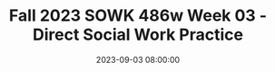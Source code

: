 ---
layout: single_presentation
name: fall-2023-sowk-486w-week-03-direct-social-work-practice.md
title: "Fall 2023 SOWK 486w Week 03 - Direct Social Work Practice"
date:  2023-09-03 08:00:00
presentation_id: CuZVSz
permalink: /CuZVSz/
redirect_from:
  - /presentations/CuZVSz/fall-2023-sowk-486w-week-03-direct-social-work-practice
slides: 
  - slide_name: deck-11157-large-0.jpeg
    slide_text: >
      <p>SOWK 486w Fall 2023
      An Overview:
      Direct Social Work Practice Jacob Campbell, Ph.D. LICSW at Heritage University</p>
      
  - slide_name: deck-11157-large-1.jpeg
    slide_text: >
      <p>Agenda •
      How we help
      •
      Orienting perspectives for social work practice
      •
      Evidence-based practice
      •
      Involuntary clients
      •
      Ecological Systems Model
      •
      Social work jobs and roles
      SOWK 486w Fall 2023
      Jacob Campbell, P.h.D. LICSW at Heritage University</p>
      
  - slide_name: deck-11157-large-2.jpeg
    slide_text: >
      <p>“You can close your eyes to the things you don’t want to see, but you can’t close your heart to the things you don’t want to feel.” —Johnny Depp</p>
      
  - slide_name: deck-11157-large-3.jpeg
    slide_text: >
      <p>Recall a time that you were experiencing an intense emotional di culty and were comforted and supported How did you “know” that person was supportive What behaviors and words did that person use that was helpful to you
      ffi
      List these on your poster for future reference</p>
      
  - slide_name: deck-11157-large-4.jpeg
    slide_text: >
      <p>Prevention The timely provision of services to vulnerable persons, promoting social functioning before problems develop.
      Remediation The timely provision of services to vulnerable persons, promoting social functioning before problems develop.
      The Purpose of Social Work
      Restoration E orts to restore functioning that has been impaired by physical or mental di culties
      (Heptworth et al., 2017)
      ffi
      ff
      SOWK 486w Fall 2023
      Jacob Campbell, P.h.D. LICSW at Heritage University</p>
      
  - slide_name: deck-11157-large-5.jpeg
    slide_text: >
      <p>Contemporary In uences on Social Work •
      The need for self-care
      •
      Globalization
      •
      Pandemics (COVID-19, violence against Black and Brown people)
      •
      Scienti c changes
      •
      The sociopolitical environment
      •
      Funding for services
      •
      Technological advances (Heptworth et al., 2022)
      Jacob Campbell, P.h.D. LICSW at Heritage University fl
      fi
      SOWK 486w Fall 2023</p>
      
  - slide_name: deck-11157-large-6.jpeg
    slide_text: >
      <p>Dignity &amp; Worth
      Competence
      NASW Core Values Integrity
      Service
      SOCIAL JUSTICE SOWK 486w Fall 2023
      Relationships Jacob Campbell, P.h.D. LICSW at Heritage University</p>
      
  - slide_name: deck-11157-large-7.jpeg
    slide_text: >
      <p>NASW Core Values
      Ethical Principles
      (National Association of Social Workers, 2021)
      •
      Service: Social workers’ primary goal is to help people in need and to address social problems.
      •
      Social Justice: Social workers challenge social injustice.
      •
      Dignity and Worth of the Person: Social workers respect the inherent dignity and worth of the person.
      •
      Importance of Human Relationships: Social workers recognize the central importance of human relationships.
      •
      Integrity: Social workers behave in a trustworthy manner
      •
      Competence: Social workers practice within their areas of competence and develop and enhance their professional expertise.
      SOWK 486w Fall 2023
      With a partner, discuss these ethical principles and how they relate to your life or how you connect with it.
      Jacob Campbell, P.h.D. LICSW at Heritage University</p>
      
  - slide_name: deck-11157-large-8.jpeg
    slide_text: >
      <p>Orienting Perspectives for Social Work Practice Ecosystem Perspective
      Strengths Perspective
      Cultural Humility
      Antioppressive Practice
      Trauma-Informed Practice
      Evidence-Informed Practice
      Direct Practice (Heptworth et al., 2022)
      SOWK 486w Fall 2023
      Jacob Campbell, P.h.D. LICSW at Heritage University</p>
      
  - slide_name: deck-11157-large-9.jpeg
    slide_text: >
      <p>Embedded in interactions with their social and physical environments
      Collaborative problem solving
      Selfawareness
      Principles for Practice (Heptworth et al., 2022)
      SOWK 486w Fall 2023
      Jacob Campbell, P.h.D. LICSW at Heritage University</p>
      
  - slide_name: deck-11157-large-10.jpeg
    slide_text: >
      <p>Research-Informed Practice and PracticeInformed Research
      Practice
      Choosing e ective interventions More e ective individual practice Development of profession
      Research (Hepworth, et al. 2017)
      ff
      ff
      SOWK 486w Fall 2023
      Jacob Campbell, P.h.D. LICSW at Heritage University</p>
      
  - slide_name: deck-11157-large-11.jpeg
    slide_text: >
      <p>EvidenceBased Practice
      TRAINING IN EVIDENCE BASED APPROACHES
      “Focuses not just on knowing about the intervention but on acquiring the skills necessary to carry it out effectively”
      (Hepworth, et al. 2017, p. 19)
      SOWK 486w Fall 2023
      Jacob Campbell, P.h.D. LICSW at Heritage University</p>
      
  - slide_name: deck-11157-large-12.jpeg
    slide_text: >
      <p>Evidence-Based Practice Common Elements Approach In evidence-based practice, examining commonalities across e ective interventions.
      Common Factors Approach In evidence-based practice, emphasizing broad factors shared by di erent intervention approaches, such as strength of relationship or alliance.
      (Hepworth, et al. 2017)
      ff
      ff
      SOWK 486w Fall 2023
      Jacob Campbell, P.h.D. LICSW at Heritage University</p>
      
  - slide_name: deck-11157-large-13.jpeg
    slide_text: >
      <p>Deciding when and how to intervene with clients in social work practice •
      Increase decision-making
      •
      Evidence-based practices
      •
      Assess environment
      •
      Critical thinking
      •
      Sensitive to diversity
      SOWK 486w Fall 2023
      Jacob Campbell, P.h.D. LICSW at Heritage University</p>
      
  - slide_name: deck-11157-large-14.jpeg
    slide_text: >
      <p>De ne Critical Thinking Skills and Apply Them to Practice To think critically, think RED R ecognize assumptions
      Keys to Critical Thinking
      E valuate arguments D raw conclusions (Watson-Glaser, 1925)
      fi
      SOWK 486w Fall 2023
      Jacob Campbell, P.h.D. LICSW at Heritage University</p>
      
  - slide_name: deck-11157-large-15.jpeg
    slide_text: >
      <p>Types of Clients
      legally mandated
      SOWK 486w Fall 2023
      voluntary
      non voluntary
      Jacob Campbell, P.h.D. LICSW at Heritage University</p>
      
  - slide_name: deck-11157-large-16.jpeg
    slide_text: >
      <p>Involuntary Clients Acknowledge to yourself that the client is indeed voluntary. Try to put yourself in the clients shoes. Label and help the clients express their negative feelings.
      10 Tips for Working with Mandated Clients (Kirst-Ashman &amp; Hull, 2015)
      Clarify your role for the client. Know the limits of your authority, and in e ect power over the client.
      Jacob Campbell, P.h.D. LICSW at Heritage University ff
      SOWK 486w Fall 2023</p>
      
  - slide_name: deck-11157-large-17.jpeg
    slide_text: >
      <p>Involuntary Clients Give them as many choices as possible including minor options. Figure out what you can do for the client that he or she wants. Use pro-social modeling and reinforcement in order to encourage and promote client pro–social values and behaviors. Allow the client to gain trust in you and in the intervention process.
      10 Tips for Working with Mandated Clients (Kirst-Ashman &amp; Hull, 2015)
      Accept the fact that, ultimately the client has the right to choose whether or not to cooperate with you. SOWK 486w Fall 2023
      Jacob Campbell, P.h.D. LICSW at Heritage University</p>
      
  - slide_name: deck-11157-large-18.jpeg
    slide_text: >
      <p>Ecological Systems Model A model of interacting elements that enables social workers to examine strengths and weaknesses in transactions between persons, families, cultures, and communities as systems. (Heptworth, et al., 2017)
      SOWK 486w Fall 2023
      Jacob Campbell, P.h.D. LICSW at Heritage University</p>
      
  - slide_name: deck-11157-large-19.jpeg
    slide_text: >
      <p>Habitat The physical and social setting and cultural context within which a person lives.
      Ecological Systems Model
      Niche The status or role occupied by a member of the community.
      (Heptworth, et al., 2017)
      SOWK 486w Fall 2023
      Jacob Campbell, P.h.D. LICSW at Heritage University</p>
      
  - slide_name: deck-11157-large-20.jpeg
    slide_text: >
      <p>Ecological Systems Model
      Habitat
      Subsystems of individual
      Niche
      The Diverse Systems
      Interpersonal systems Organizations, institutions, communities The physical environment
      (Heptworth, et al., 2017)
      SOWK 486w Fall 2023
      Jacob Campbell, P.h.D. LICSW at Heritage University</p>
      
  - slide_name: deck-11157-large-21.jpeg
    slide_text: >
      <p>Habitat
      Niche
      The Diverse Systems
      Ecological Systems Model Closed Systems Open Systems
      Target System
      Action System (Heptworth, et al., 2017)
      SOWK 486w Fall 2023
      The system that has the intervention happening to it The system that is doing the intervention
      (agency system)
      Jacob Campbell, P.h.D. LICSW at Heritage University</p>
      
  - slide_name: deck-11157-large-22.jpeg
    slide_text: >
      <p>Habitat
      The Diverse Systems
      Niche
      (Heptworth, et al., 2017)
      SOWK 486w Fall 2023
      f o t n e m ces p o l r e u v eso e D R e Th ded e e N
      Ecological Systems Model
      Jacob Campbell, P.h.D. LICSW at Heritage University</p>
      
  - slide_name: deck-11157-large-23.jpeg
    slide_text: >
      <p>Mutual In uence of People and Environments
      Habitat Equi nality: The principle that the same outcome can be achieved even with different starting points. Multi nality: The principle that the same starting point may lead to different outcomes.
      Niche
      The Diverse Systems
      Ecological Systems Model
      (Heptworth, et al., 2017)
      fl
      fi
      fi
      SOWK 486w Fall 2023
      Jacob Campbell, P.h.D. LICSW at Heritage University</p>
      
  - slide_name: deck-11157-large-24.jpeg
    slide_text: >
      <p>Habitat
      Niche
      The Diverse Systems
      Ecological Systems Model
      (Heptworth, et al., 2017)
      SOWK 486w Fall 2023
      Jacob Campbell, P.h.D. LICSW at Heritage University</p>
      
  - slide_name: deck-11157-large-25.jpeg
    slide_text: >
      <p>Work with Immigrants
      Working with Aging Clients
      Housing or Financial Services
      Hospital and Health Services
      Direct Social Work Practice
      Mental Health Services
      Disability Services
      School Social Work
      Child Welfare
      Child, Youth, and Family Services
      Chemical and Substance Abuse Services
      (Heptworth, et al., 2017)
      SOWK 486w Fall 2023
      Jacob Campbell, P.h.D. LICSW at Heritage University</p>
      
  - slide_name: deck-11157-large-26.jpeg
    slide_text: >
      <p>Levels of Case Management Less Clients
      Intensive
      More Clients
      Blended
      Resource coordination
      Administrative (Summers, 2015)
      SOWK 486w Fall 2023
      Jacob Campbell, P.h.D. LICSW at Heritage University</p>
      
  - slide_name: deck-11157-large-27.jpeg
    slide_text: >
      <p>Direct Service Provider
      Social Worker Roles and Functions
      Individual casework or counseling Couples or family therapy Group work services Educator, disseminator of information
      Researcher &amp; Research Consumer
      System Developer Program developer Planner Policy and procedure developer Advocate
      System Linkage Roles Broker Case manager, coordinator Mediator, arbitrator, advocate
      System Maintenance Roles Organizational analyst Facilitator, expediter Team member Consultant / consultee Supervisor
      (Heptworth, et al., 2017)
      SOWK 486w Fall 2023
      Jacob Campbell, P.h.D. LICSW at Heritage University</p>
      
presentation_description: >
  <p>Week three of SOWK 486 is about understanding what direct social work practice and some of what makes social workers unique in our helping style. We will start with an exercise, considering how you have been helped in the past. Many clients we work with as social workers are mandated to participate in services involuntary in some manner. We will discuss how to engage with them through some best practices. The agenda for the session is as follows:</p>
  <ul>
  <li>How we help</li>
  <li>Orienting perspectives for social work practice</li>
  <li>Evidence-based practice</li>
  <li>Involuntary clients</li>
  <li>Ecological Systems Model</li>
  <li>Social work jobs and roles</li>
  </ul>
  
downloadable_slides: deck-11157.pdf
slides_count: 28
header:
  teaser: deck-11157-thumb-0.jpeg
presentation_video:
location: "Heritage University"
tags:
  - Heritage University
  - BASW Program
  - SOWK 486w
---